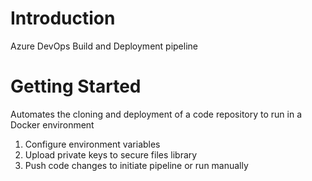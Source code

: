 # Introduction 
Azure DevOps Build and Deployment pipeline

# Getting Started
Automates the cloning and deployment of a code repository to run in a Docker environment 
1.	Configure environment variables
2.	Upload private keys to secure files library
3.	Push code changes to initiate pipeline or run manually
